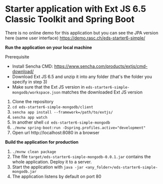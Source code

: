 # Starter application with Ext JS 6.5 Classic Toolkit and Spring Boot

There is no online demo for this application 
but you can see the JPA version here (same user interface)
https://demo.rasc.ch/eds-starter6-simple/


**Run the application on your local machine**

Prerequisite
* Install Sencha CMD: https://www.sencha.com/products/extjs/cmd-download/
* Download Ext JS 6.5 and unzip it into any folder (that's the folder you specify in step 3)
* Make sure that the Ext JS version in ```eds-starter6-simple-mongodb/workspace.json``` matches the downloaded Ext JS version

1. Clone the repository
2. ```cd eds-starter6-simple-mongodb/client```
3. ```sencha app install --framework=/path/to/extjs/```
4. ```sencha app watch```
5. In another shell ```cd eds-starter6-simple-mongodb```
6. ```./mvnw spring-boot:run -Dspring.profiles.active="development"```
7. Open url http://localhost:8080 in a browser


**Build the application for production**
1. ```./mvnw clean package```
2. The file ```target/eds-starter6-simple-mongodb-0.0.1.jar``` contains the whole application. Deploy it to a server.
3. Start the application with ```java -jar <any_folder>/eds-starter6-simple-mongodb.jar```
4. The application listens by default on port 80
